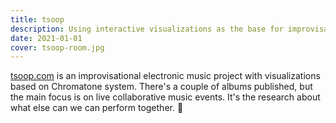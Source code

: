 ```yaml
---
title: tsoop
description: Using interactive visualizations as the base for improvisational music videos
date: 2021-01-01
cover: tsoop-room.jpg
---
```


[tsoop.com](https://tsoop.com) is an improvisational electronic music project with visualizations based on Chromatone system. There's a couple of albums published, but the main focus is on live collaborative music events. It's the research about what else can we can perform together. 🥁
